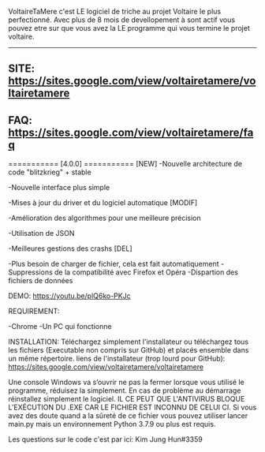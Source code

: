 VoltaireTaMere c'est LE logiciel de triche au projet Voltaire le plus perfectionné. Avec plus de 8 mois de devellopement à sont actif vous pouvez etre sur que vous avez la LE programme qui vous termine le projet voltaire.

------------------------------------
SITE: https://sites.google.com/view/voltairetamere/voltairetamere
------------------------------------
FAQ: https://sites.google.com/view/voltairetamere/faq
------------------------------------
=========== [4.0.0] ===========
[NEW]
-Nouvelle architecture de code "blitzkrieg" + stable

-Nouvelle interface plus simple

-Mises à jour du driver et du logiciel automatique
[MODIF]

-Amélioration des algorithmes pour une meilleure précision

-Utilisation de JSON

-Meilleures gestions des crashs
[DEL]

-Plus besoin de charger de fichier, cela est fait automatiquement
-Suppressions de la compatibilité avec Firefox et Opéra
-Dispartion des fichiers de données


DEMO: https://youtu.be/plQ6ko-PKJc

REQUIREMENT:

-Chrome
-Un PC qui fonctionne

INSTALLATION:
Téléchargez simplement l'installateur ou téléchargez tous les fichiers (Executable non compris sur GitHub) et placés ensemble dans un même répertoire.
liens de l'installateur (trop lourd pour GitHub): https://sites.google.com/view/voltairetamere/voltairetamere

Une console Windows va s’ouvrir ne pas la fermer lorsque vous utilisé le programme, réduisez la simplement. 
En cas de problème au démarrage réinstallez simplement le logiciel. 
IL CE PEUT QUE L'ANTIVIRUS BLOQUE L’EXÉCUTION DU .EXE CAR LE FICHIER EST INCONNU DE CELUI CI. 
Si vous avez des doute quand a la sûreté de ce fichier vous pouvez utiliser lancer main.py mais un environnement Python 3.7.9 ou plus est requis.

Les questions sur le code c'est par ici: Kim Jung Hun#3359
